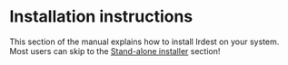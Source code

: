 # Installation instructions

This section of the manual explains how to install Irdest on your
system.  Most users can skip to the [Stand-alone
installer](./stand-alone.md) section!
